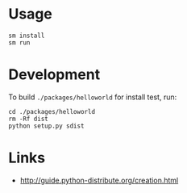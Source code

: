 
Usage
=====

	sm install
	sm run


Development
===========

To build `./packages/helloworld` for install test, run:

    cd ./packages/helloworld
    rm -Rf dist
    python setup.py sdist


Links
=====

  * http://guide.python-distribute.org/creation.html
